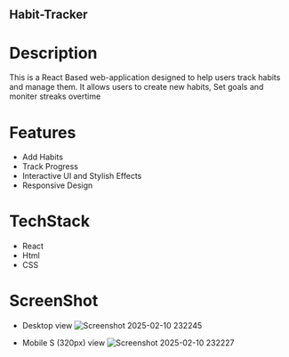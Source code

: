## Habit-Tracker
# Description
This is a React Based web-application designed to help users track habits and manage them.
It allows users to create new habits, Set goals and moniter streaks overtime

# Features
- Add Habits
- Track Progress
- Interactive UI and Stylish Effects
- Responsive Design

# TechStack
- React
- Html
- CSS


# ScreenShot
- Desktop view
![Screenshot 2025-02-10 232245](https://github.com/user-attachments/assets/fbe5b6ea-85ae-4a1a-a462-6325b85e9428)

- Mobile S (320px) view
  ![Screenshot 2025-02-10 232227](https://github.com/user-attachments/assets/3c5673b5-fa58-458c-9256-588a20e0e208)
